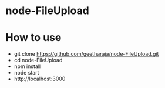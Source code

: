 # node-FileUpload

# How to use
 
- git clone https://github.com/geetharaja/node-FileUpload.git
- cd  node-FileUpload
- npm install
- node start
- http://localhost:3000
